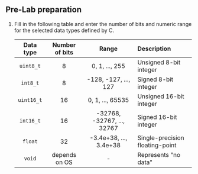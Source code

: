 <a name="preparation"></a>

## Pre-Lab preparation

1. Fill in the following table and enter the number of bits and numeric range for the selected data types defined by C.

   | **Data type** | **Number of bits** | **Range** | **Description** |
   | :-: | :-: | :-: | :-- |
   | `uint8_t`  | 8 | 0, 1, ..., 255 | Unsigned 8-bit integer |
   | `int8_t`   | 8 | -128, -127, ..., 127 | Signed 8-bit integer |
   | `uint16_t` | 16 | 0, 1, ..., 65535 | Unsigned 16-bit integer |
   | `int16_t`  | 16 | -32768, -32767, ..., 32767 | Signed 16-bit integer |
   | `float`    | 32 | -3.4e+38, ..., 3.4e+38 | Single-precision floating-point |
   | `void`     | depends on OS | - | Represents "no data" |
